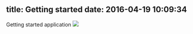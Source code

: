 title: Getting started
date: 2016-04-19 10:09:34
---
Getting started  application
![](/images/workingOnIt.jpg)